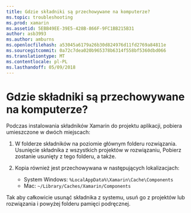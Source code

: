 ```yaml
---
title: Gdzie składniki są przechowywane na komputerze?
ms.topic: troubleshooting
ms.prod: xamarin
ms.assetid: 5EBB49EE-39E5-428B-866F-9FC1BB215B31
author: asb3993
ms.author: amburns
ms.openlocfilehash: a53045a6179a26b30d824976d11fd2769a84811e
ms.sourcegitcommit: 0a72c7dea020b965378b6314f558bf5360dbd066
ms.translationtype: MT
ms.contentlocale: pl-PL
ms.lasthandoff: 05/09/2018
---
```

# <a name="where-are-the-components-stored-on-my-machine"></a>Gdzie składniki są przechowywane na komputerze?

Podczas instalowania składników Xamarin do projektu aplikacji, pobiera umieszczone w dwóch miejscach:

1. W folderze składników na poziomie głównym folderu rozwiązania. Usunięcie składnika z wszystkich projektów w rozwiązaniu, Pobierz zostanie usunięty z tego folderu, a także.

2. Kopia również jest przechowywana w następujących lokalizacjach:
    - System Windows: `%LocalAppData%\Xamarin\Cache\Components`
    - Mac: `~/Library/Caches/Xamarin/Components`

Tak aby całkowicie usunąć składnika z systemu, usuń go z projektów lub rozwiązania i powyżej folderu pamięci podręcznej.

